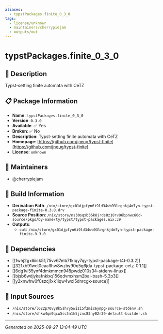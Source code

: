 ```yaml
---
aliases:
  - typstPackages.finite_0_3_0
tags:
  - license/unknown
  - maintainers/cherrypiejam
  - outputs/out
---
```


# typstPackages.finite_0_3_0

## 📝 Description

Typst-setting finite automata with CeTZ

## 📋 Package Information

- **Name**: `typstPackages.finite_0_3_0`
- **Version**: `0.3.0`
- **Available**: ✅ Yes
- **Broken**: ✅ No
- **Description**: Typst-setting finite automata with CeTZ
- **Homepage**: [https://github.com/jneug/typst-finite](https://github.com/jneug/typst-finite)
- **License**: `unknown`
## 👥 Maintainers

- @cherrypiejam


## 🔧 Build Information

- **Derivation Path**: `/nix/store/gx01djpfyn6i9ld34wb93lrgnkj4m7yn-typst-package-finite-0.3.0.drv`
- **Source Position**: `/nix/store/ns30sqxb36k8jrds8z18rv96bpnwc60d-source/pkgs/by-name/ty/typst/typst-packages.nix:39`
- **Outputs**:
  - `out`:  `/nix/store/gx01djpfyn6i9ld34wb93lrgnkj4m7yn-typst-package-finite-0.3.0`

## 🔗 Dependencies

- [[1whj2gx6iick51j75vv67mb71kiqy7qy-typst-package-t4t-0.3.2]]
- [[321xb91wdj0caaflhw8wzby90q5g6jda-typst-package-cetz-0.1.1]]
- [[6dg1vi55ynf4dmkmmcn945pwdz010s34-stdenv-linux]]
- [[bjsb6wdjykafnkixq156qdvmxhsm2bai-bash-5.3p3]]
- [[y2xnwhw0f0szcj1xk1iqw4wcl5dnrcgk-source]]

## 📁 Input Sources

- `/nix/store/l622p70vy8k5sh7y5wizi5f2mic6ynpg-source-stdenv.sh`
- `/nix/store/shkw4qm9qcw5sc5n1k5jznc83ny02r39-default-builder.sh`

---
*Generated on 2025-09-27 13:04:49 UTC*
